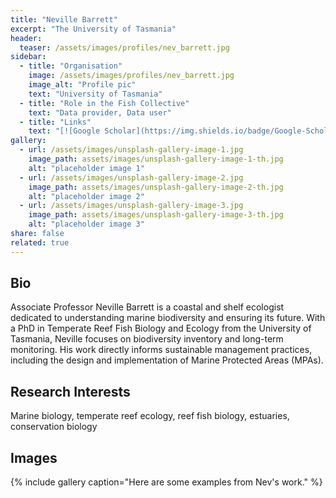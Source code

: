 ```yaml
---
title: "Neville Barrett"
excerpt: "The University of Tasmania"
header:
  teaser: /assets/images/profiles/nev_barrett.jpg
sidebar:
  - title: "Organisation"
    image: /assets/images/profiles/nev_barrett.jpg
    image_alt: "Profile pic"
    text: "University of Tasmania"
  - title: "Role in the Fish Collective"
    text: "Data provider, Data user"
  - title: "Links"
    text: "[![Google Scholar](https://img.shields.io/badge/Google-Scholar-blue?logo=google-scholar)](https://scholar.google.com/citations?hl=en&user=a3aSeHoAAAAJ)"
gallery:
  - url: /assets/images/unsplash-gallery-image-1.jpg
    image_path: assets/images/unsplash-gallery-image-1-th.jpg
    alt: "placeholder image 1"
  - url: /assets/images/unsplash-gallery-image-2.jpg
    image_path: assets/images/unsplash-gallery-image-2-th.jpg
    alt: "placeholder image 2"
  - url: /assets/images/unsplash-gallery-image-3.jpg
    image_path: assets/images/unsplash-gallery-image-3-th.jpg
    alt: "placeholder image 3"
share: false
related: true
---
```


## Bio
Associate Professor Neville Barrett is a coastal and shelf ecologist dedicated to understanding marine biodiversity and ensuring its future. With a PhD in Temperate Reef Fish Biology and Ecology from the University of Tasmania, Neville focuses on biodiversity inventory and long-term monitoring. His work directly informs sustainable management practices, including the design and implementation of Marine Protected Areas (MPAs). 

## Research Interests
Marine biology, temperate reef ecology, reef fish biology, estuaries, conservation biology

## Images
{% include gallery caption="Here are some examples from Nev's work." %}
